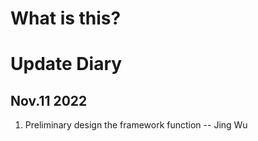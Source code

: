 # What is this?

# Update Diary

## Nov.11 2022

1. Preliminary design the framework function -- Jing Wu
